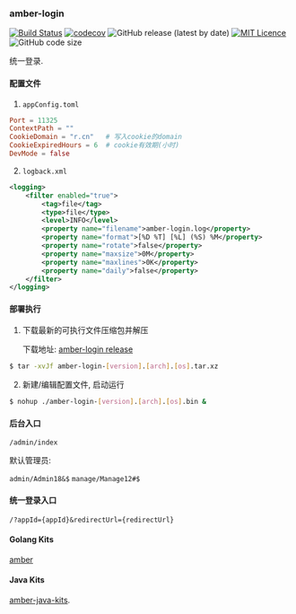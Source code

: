 ### amber-login

[![Build Status](https://travis-ci.org/CharLemAznable/amber-login.svg?branch=master)](https://travis-ci.org/CharLemAznable/amber-login)
[![codecov](https://codecov.io/gh/CharLemAznable/amber-login/branch/master/graph/badge.svg)](https://codecov.io/gh/CharLemAznable/amber-login)
![GitHub release (latest by date)](https://img.shields.io/github/v/release/CharLemAznable/amber-login)
[![MIT Licence](https://badges.frapsoft.com/os/mit/mit.svg?v=103)](https://opensource.org/licenses/mit-license.php)
![GitHub code size](https://img.shields.io/github/languages/code-size/CharLemAznable/amber-login)

统一登录.

#### 配置文件

1. ```appConfig.toml```

```toml
Port = 11325
ContextPath = ""
CookieDomain = "r.cn"   # 写入cookie的domain
CookieExpiredHours = 6  # cookie有效期(小时)
DevMode = false
```

2. ```logback.xml```

```xml
<logging>
    <filter enabled="true">
        <tag>file</tag>
        <type>file</type>
        <level>INFO</level>
        <property name="filename">amber-login.log</property>
        <property name="format">[%D %T] [%L] (%S) %M</property>
        <property name="rotate">false</property>
        <property name="maxsize">0M</property>
        <property name="maxlines">0K</property>
        <property name="daily">false</property>
    </filter>
</logging>
```

#### 部署执行

1. 下载最新的可执行文件压缩包并解压

    下载地址: [amber-login release](https://github.com/CharLemAznable/amber-login/releases)

```bash
$ tar -xvJf amber-login-[version].[arch].[os].tar.xz
```

2. 新建/编辑配置文件, 启动运行

```bash
$ nohup ./amber-login-[version].[arch].[os].bin &
```

#### 后台入口

  `/admin/index`

默认管理员:

  `admin/Admin18&$` `manage/Manage12#$`

#### 统一登录入口

  `/?appId={appId}&redirectUrl={redirectUrl}`

#### Golang Kits

  [amber](https://github.com/CharLemAznable/amber)

#### Java Kits

  [amber-java-kits](https://github.com/CharLemAznable/amber-java-kits).
